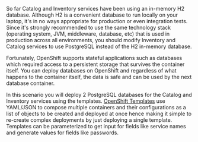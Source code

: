 So far Catalog and Inventory services have been using an in-memory H2 database. Although H2 
is a convenient database to run locally on your laptop, it's in no ways appropriate for production or 
even integration tests. Since it's strongly recommended to use the same technology stack (operating 
system, JVM, middleware, database, etc) that is used in production across all environments, you 
should modify Inventory and Catalog services to use PostgreSQL instead of the H2 in-memory database.

Fortunately, OpenShift supports stateful applications such as databases which required access to 
a persistent storage that survives the container itself. You can deploy databases on OpenShift and 
regardless of what happens to the container itself, the data is safe and can be used by the next 
database container.

In this scenario you will deploy 2 PostgreSQL databases for the Catalog and Inventory services 
using the templates. [OpenShift Templates](https://docs.openshift.com/container-platform/3.7/dev_guide/templates.html) 
use YAML/JSON to compose multiple containers and their configurations as a list of objects to 
be created and deployed at once hence making it simple to re-create complex deployments by just 
deploying a single template. Templates can be parameterized to get input for fields like service 
names and generate values for fields like passwords.
